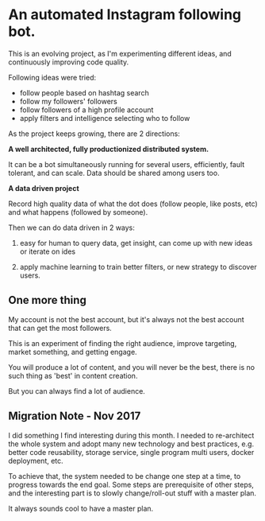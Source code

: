 # An automated Instagram following bot.

This is an evolving project, as I'm experimenting different ideas, and continuously improving code quality.

Following ideas were tried:

- follow people based on hashtag search
- follow my followers' followers
- follow followers of a high profile account
- apply filters and intelligence selecting who to follow

As the project keeps growing, there are 2 directions:

**A well architected, fully productionized distributed system.**

It can be a bot simultaneously running for several users, efficiently, fault tolerant, and can scale. Data should be shared among users too.

**A data driven project**

Record high quality data of what the dot does (follow people, like posts, etc) and what happens (followed by someone).

Then we can do data driven in 2 ways:

1. easy for human to query data, get insight, can come up with new ideas or iterate on ides

2. apply machine learning to train better filters, or new strategy to discover users.


## One more thing

My account is not the best account, but it's always not the best account that can get the most followers.

This is an experiment of finding the right audience, improve targeting, market something, and getting engage.

You will produce a lot of content, and you will never be the best, there is no such thing as 'best' in content creation.

But you can always find a lot of audience.


## Migration Note - Nov 2017

I did something I find interesting during this month. I needed to re-architect the whole system and adopt many new
technology and best practices, e.g. better code reusability, storage service, single program multi users, docker
deployment, etc.

To achieve that, the system needed to be change one step at a time, to progress towards the end goal. Some steps are
prerequisite of other steps, and the interesting part is to slowly change/roll-out stuff with a master plan.

It always sounds cool to have a master plan.
